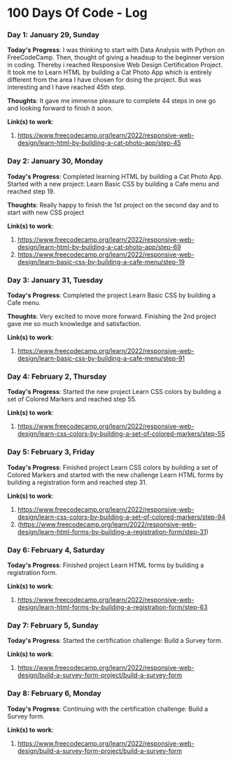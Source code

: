 # 100 Days Of Code - Log

### Day 1: January 29, Sunday

**Today's Progress**: I was thinking to start with Data Analysis with Python on FreeCodeCamp. Then, thought of giving a headsup to the beginner version in coding. Thereby i reached Responsive Web Design Certification Project. It took me to Learn HTML by building a Cat Photo App which is entirely different from the area I have chosen for doing the project. But was interesting and I have reached 45th step. 

**Thoughts**: It gave me immense pleasure to complete 44 steps in one go and looking forward to finish it soon.

**Link(s) to work**:
1. https://www.freecodecamp.org/learn/2022/responsive-web-design/learn-html-by-building-a-cat-photo-app/step-45


### Day 2: January 30, Monday

**Today's Progress**: Completed learning HTML by building a Cat Photo App. Started with a new project: Learn Basic CSS by building a Cafe menu and reached step 19.

**Thoughts**: Really happy to finish the 1st project on the second day and to start with new CSS project

**Link(s) to work**:
1. https://www.freecodecamp.org/learn/2022/responsive-web-design/learn-html-by-building-a-cat-photo-app/step-69
2. https://www.freecodecamp.org/learn/2022/responsive-web-design/learn-basic-css-by-building-a-cafe-menu/step-19


### Day 3: January 31, Tuesday

**Today's Progress**: Completed the project Learn Basic CSS by building a Cafe menu.

**Thoughts**: Very excited to move more forward. Finishing the 2nd project gave me so much knowledge and satisfaction.

**Link(s) to work**:
1. https://www.freecodecamp.org/learn/2022/responsive-web-design/learn-basic-css-by-building-a-cafe-menu/step-91


### Day 4: February 2, Thursday

**Today's Progress**: Started the new project Learn CSS colors by building a set of Colored Markers and reached step 55.

**Link(s) to work**:
1. https://www.freecodecamp.org/learn/2022/responsive-web-design/learn-css-colors-by-building-a-set-of-colored-markers/step-55


### Day 5: February 3, Friday

**Today's Progress**: Finished project Learn CSS colors by building a set of Colored Markers and started with the new challenge Learn HTML forms by building a registration form and reached step 31.

**Link(s) to work**:
1. https://www.freecodecamp.org/learn/2022/responsive-web-design/learn-css-colors-by-building-a-set-of-colored-markers/step-94
2. (https://www.freecodecamp.org/learn/2022/responsive-web-design/learn-html-forms-by-building-a-registration-form/step-31)


### Day 6: February 4, Saturday

**Today's Progress**: Finished project Learn HTML forms by building a registration form. 

**Link(s) to work**: 
1. https://www.freecodecamp.org/learn/2022/responsive-web-design/learn-html-forms-by-building-a-registration-form/step-63


### Day 7: February 5, Sunday

**Today's Progress**: Started the certification challenge: Build a Survey form.

**Link(s) to work**: 
1. https://www.freecodecamp.org/learn/2022/responsive-web-design/build-a-survey-form-project/build-a-survey-form


### Day 8: February 6, Monday

**Today's Progress**: Continuing with the certification challenge: Build a Survey form.

**Link(s) to work**:
1. https://www.freecodecamp.org/learn/2022/responsive-web-design/build-a-survey-form-project/build-a-survey-form
